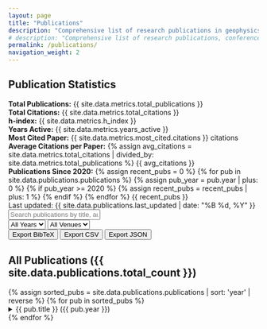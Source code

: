 ```yaml
---
layout: page
title: "Publications"
description: "Comprehensive list of research publications in geophysics and related fields"
# description: "Comprehensive list of research publications, conference presentations, and scholarly contributions in geophysics and related fields"
permalink: /publications/
navigation_weight: 2
---
```


<div class="publications-page">
  <!-- Publication Statistics -->
  <div class="statistics-section">
    <h2>Publication Statistics</h2>
    <div class="stats-grid">
      <div class="stat-item">
        <strong>Total Publications:</strong> {{ site.data.metrics.total_publications }}
      </div>
      <div class="stat-item">
        <strong>Total Citations:</strong> {{ site.data.metrics.total_citations }}
      </div>
      <div class="stat-item">
        <strong>h-index:</strong> {{ site.data.metrics.h_index }}
      </div>
      <div class="stat-item">
        <strong>Years Active:</strong> {{ site.data.metrics.years_active }}
      </div>
      <div class="stat-item">
        <strong>Most Cited Paper:</strong> {{ site.data.metrics.most_cited.citations }} citations
      </div>
      <div class="stat-item">
        <strong>Average Citations per Paper:</strong> 
        {% assign avg_citations = site.data.metrics.total_citations | divided_by: site.data.metrics.total_publications %}
        {{ avg_citations }}
      </div>
      <div class="stat-item">
        <strong>Publications Since 2020:</strong>
        {% assign recent_pubs = 0 %}
        {% for pub in site.data.publications.publications %}
          {% assign pub_year = pub.year | plus: 0 %}
          {% if pub_year >= 2020 %}
            {% assign recent_pubs = recent_pubs | plus: 1 %}
          {% endif %}
        {% endfor %}
        {{ recent_pubs }}
      </div>
    </div>
    <div class="last-updated">
      Last updated: {{ site.data.publications.last_updated | date: "%B %d, %Y" }}
    </div>
  </div>

  <!-- Search and Filter Controls -->
  <div class="controls-section">
    <div class="search-controls">
      <input type="text" id="search-input" placeholder="Search publications by title, author, or venue..." class="search-input">
      <div class="filter-controls">
        <select id="year-filter" class="filter-select">
          <option value="">All Years</option>
          {% assign years = site.data.publications.publications | map: 'year' | uniq | sort | reverse %}
          {% for year in years %}
          <option value="{{ year }}">{{ year }}</option>
          {% endfor %}
        </select>
        <select id="venue-filter" class="filter-select">
          <option value="">All Venues</option>
          {% assign venues = site.data.publications.publications | map: 'venue' | uniq | sort %}
          {% for venue in venues %}
          <option value="{{ venue }}">{{ venue }}</option>
          {% endfor %}
        </select>
      </div>
    </div>
    <div class="export-controls">
      <button class="export-btn" onclick="exportPublications('bibtex')">Export BibTeX</button>
      <button class="export-btn" onclick="exportPublications('csv')">Export CSV</button>
      <button class="export-btn" onclick="exportPublications('json')">Export JSON</button>
    </div>
  </div>

  <!-- All Publications List -->
  <div class="publications-section">
    <h2>All Publications ({{ site.data.publications.total_count }})</h2>
    <div class="publications-list" id="publications-list">
      {% assign sorted_pubs = site.data.publications.publications | sort: 'year' | reverse %}
      {% for pub in sorted_pubs %}
      <div class="publication-item" data-year="{{ pub.year }}" data-venue="{{ pub.venue | escape }}" data-title="{{ pub.title | escape }}" data-authors="{{ pub.authors | escape }}">
        <details class="publication-content">
          <summary class="publication-title-summary">{{ pub.title }} ({{ pub.year }})</summary>
          <div class="publication-details-wrapper" style="margin-left: 2rem;">
            <p class="publication-authors">{{ pub.authors }}</p>
            <div class="publication-details">
              <span class="publication-venue">{{ pub.venue }}</span>
              {% if pub.citations > 0 %}
              <span class="publication-citations">({{ pub.citations }} citations)</span>
              {% endif %}
            </div>
            {% if pub.doi %}
            <div class="publication-links">
              <a href="https://doi.org/{{ pub.doi }}" target="_blank" class="publication-link">DOI</a>
              {% if pub.bibcode %}
              <a href="https://ui.adsabs.harvard.edu/abs/{{ pub.bibcode }}" target="_blank" class="publication-link">ADS</a>
              {% endif %}
            </div>
            {% endif %}
            {% if pub.abstract and pub.abstract != "" %}
            <details class="publication-abstract">
              <summary>Abstract</summary>
              <p>{{ pub.abstract }}</p>
            </details>
            {% endif %}
          </div>
        </details>
      </div>
      {% endfor %}
    </div>
  </div>
</div>

<script>
// Static publication data management - no API calls needed
document.addEventListener('DOMContentLoaded', function() {
  setupSearchAndFilter();
});

/**
 * Setup search and filter functionality
 */
function setupSearchAndFilter() {
  const searchInput = document.getElementById('search-input');
  const yearFilter = document.getElementById('year-filter');
  const venueFilter = document.getElementById('venue-filter');
  const publicationItems = document.querySelectorAll('.publication-item');

  function filterPublications() {
    const searchTerm = searchInput.value.toLowerCase();
    const selectedYear = yearFilter.value;
    const selectedVenue = venueFilter.value;

    publicationItems.forEach(item => {
      const title = item.dataset.title.toLowerCase();
      const authors = item.dataset.authors.toLowerCase();
      const venue = item.dataset.venue;
      const year = item.dataset.year;

      const matchesSearch = searchTerm === '' || 
                           title.includes(searchTerm) || 
                           authors.includes(searchTerm) ||
                           venue.toLowerCase().includes(searchTerm);
      
      const matchesYear = selectedYear === '' || year === selectedYear;
      const matchesVenue = selectedVenue === '' || venue === selectedVenue;

      if (matchesSearch && matchesYear && matchesVenue) {
        item.style.display = 'block';
      } else {
        item.style.display = 'none';
      }
    });

    // Update visible count
    const visibleCount = Array.from(publicationItems).filter(item => 
      item.style.display !== 'none'
    ).length;
    
    const sectionTitle = document.querySelector('.publications-section h2');
    sectionTitle.textContent = `All Publications (${visibleCount} of {{ site.data.publications.total_count }})`;
  }

  // Add event listeners
  searchInput.addEventListener('input', filterPublications);
  yearFilter.addEventListener('change', filterPublications);
  venueFilter.addEventListener('change', filterPublications);
}

/**
 * Export publications in specified format
 */
function exportPublications(format) {
  // Get all visible publications
  const visibleItems = Array.from(document.querySelectorAll('.publication-item'))
    .filter(item => item.style.display !== 'none');
  
  const publications = visibleItems.map(item => ({
    title: item.dataset.title,
    authors: item.dataset.authors,
    venue: item.dataset.venue,
    year: item.dataset.year
  }));

  let content = '';
  let filename = '';
  let mimeType = '';

  switch (format) {
    case 'bibtex':
      content = generateBibTeX(publications);
      filename = 'publications.bib';
      mimeType = 'text/plain';
      break;
    case 'csv':
      content = generateCSV(publications);
      filename = 'publications.csv';
      mimeType = 'text/csv';
      break;
    case 'json':
      content = JSON.stringify(publications, null, 2);
      filename = 'publications.json';
      mimeType = 'application/json';
      break;
  }

  // Create and trigger download
  const blob = new Blob([content], { type: mimeType });
  const url = URL.createObjectURL(blob);
  const a = document.createElement('a');
  a.href = url;
  a.download = filename;
  a.click();
  URL.revokeObjectURL(url);
}

/**
 * Generate BibTeX format
 */
function generateBibTeX(publications) {
  return publications.map((pub, index) => {
    const key = `publication${index + 1}`;
    return `@article{${key},
  title={${pub.title}},
  author={${pub.authors}},
  journal={${pub.venue}},
  year={${pub.year}}
}`;
  }).join('\n\n');
}

/**
 * Generate CSV format
 */
function generateCSV(publications) {
  const headers = ['Title', 'Authors', 'Venue', 'Year'];
  const rows = publications.map(pub => [
    `"${pub.title.replace(/"/g, '""')}"`,
    `"${pub.authors.replace(/"/g, '""')}"`,
    `"${pub.venue.replace(/"/g, '""')}"`,
    pub.year
  ]);
  
  return [headers.join(','), ...rows.map(row => row.join(','))].join('\n');
}
</script>